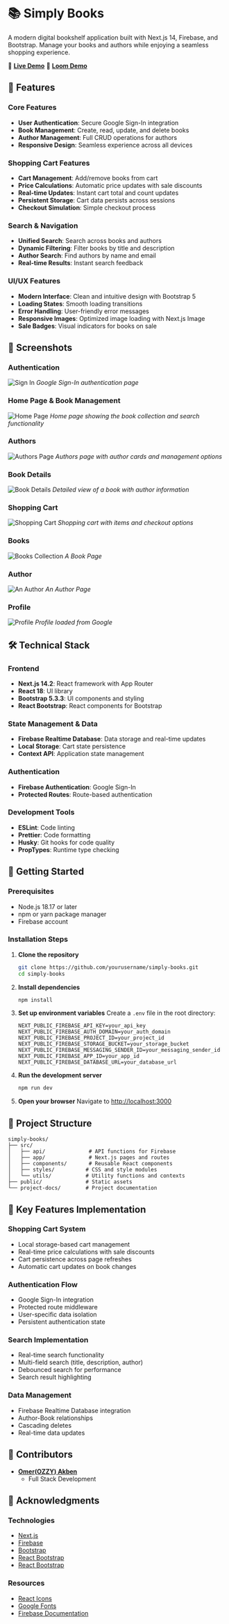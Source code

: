# 📚 Simply Books

A modern digital bookshelf application built with Next.js 14, Firebase, and Bootstrap. Manage your books and authors while enjoying a seamless shopping experience.

🔗 **[Live Demo](https://bookcase-nss.vercel.app/)**
🔗 **[Loom Demo](https://www.loom.com/share/36477c4a0915474abd0165d14fdb492d?sid=b3b87adb-0e8b-4fca-83fd-effd0da8c42d)**

## 🌟 Features

### Core Features
- **User Authentication**: Secure Google Sign-In integration
- **Book Management**: Create, read, update, and delete books
- **Author Management**: Full CRUD operations for authors
- **Responsive Design**: Seamless experience across all devices

### Shopping Cart Features
- **Cart Management**: Add/remove books from cart
- **Price Calculations**: Automatic price updates with sale discounts
- **Real-time Updates**: Instant cart total and count updates
- **Persistent Storage**: Cart data persists across sessions
- **Checkout Simulation**: Simple checkout process

### Search & Navigation
- **Unified Search**: Search across books and authors
- **Dynamic Filtering**: Filter books by title and description
- **Author Search**: Find authors by name and email
- **Real-time Results**: Instant search feedback

### UI/UX Features
- **Modern Interface**: Clean and intuitive design with Bootstrap 5
- **Loading States**: Smooth loading transitions
- **Error Handling**: User-friendly error messages
- **Responsive Images**: Optimized image loading with Next.js Image
- **Sale Badges**: Visual indicators for books on sale

## 📸 Screenshots

### Authentication
![Sign In](public\images\project\Login.png)
*Google Sign-In authentication page*

### Home Page & Book Management
![Home Page](public\images\project\Home.png)
*Home page showing the book collection and search functionality*

### Authors
![Authors Page](public\images\project\Authors.png)
*Authors page with author cards and management options*

### Book Details
![Book Details](public\images\project\Book.png)
*Detailed view of a book with author information*

### Shopping Cart
![Shopping Cart](public\images\project\Shopping.png)
*Shopping cart with items and checkout options*

### Books
![Books Collection](public\images\project\Books.png)
*A Book Page*

### Author
![An Author](public\images\project\Author.png)
*An Author Page*

### Profile
![Profile](public\images\project\Profile.png)
*Profile loaded from Google*

## 🛠️ Technical Stack

### Frontend
- **Next.js 14.2**: React framework with App Router
- **React 18**: UI library
- **Bootstrap 5.3.3**: UI components and styling
- **React Bootstrap**: React components for Bootstrap

### State Management & Data
- **Firebase Realtime Database**: Data storage and real-time updates
- **Local Storage**: Cart state persistence
- **Context API**: Application state management

### Authentication
- **Firebase Authentication**: Google Sign-In
- **Protected Routes**: Route-based authentication

### Development Tools
- **ESLint**: Code linting
- **Prettier**: Code formatting
- **Husky**: Git hooks for code quality
- **PropTypes**: Runtime type checking

## 🚀 Getting Started

### Prerequisites
- Node.js 18.17 or later
- npm or yarn package manager
- Firebase account

### Installation Steps

1. **Clone the repository**
   ```bash
   git clone https://github.com/yourusername/simply-books.git
   cd simply-books
   ```

2. **Install dependencies**
   ```bash
   npm install
   ```

3. **Set up environment variables**
   Create a `.env` file in the root directory:
   ```env
   NEXT_PUBLIC_FIREBASE_API_KEY=your_api_key
   NEXT_PUBLIC_FIREBASE_AUTH_DOMAIN=your_auth_domain
   NEXT_PUBLIC_FIREBASE_PROJECT_ID=your_project_id
   NEXT_PUBLIC_FIREBASE_STORAGE_BUCKET=your_storage_bucket
   NEXT_PUBLIC_FIREBASE_MESSAGING_SENDER_ID=your_messaging_sender_id
   NEXT_PUBLIC_FIREBASE_APP_ID=your_app_id
   NEXT_PUBLIC_FIREBASE_DATABASE_URL=your_database_url
   ```

4. **Run the development server**
   ```bash
   npm run dev
   ```

5. **Open your browser**
   Navigate to [http://localhost:3000](http://localhost:3000)

## 📁 Project Structure

```
simply-books/
├── src/
│   ├── api/              # API functions for Firebase
│   ├── app/              # Next.js pages and routes
│   ├── components/       # Reusable React components
│   ├── styles/          # CSS and style modules
│   └── utils/           # Utility functions and contexts
├── public/              # Static assets
└── project-docs/        # Project documentation
```

## 🔑 Key Features Implementation

### Shopping Cart System
- Local storage-based cart management
- Real-time price calculations with sale discounts
- Cart persistence across page refreshes
- Automatic cart updates on book changes

### Authentication Flow
- Google Sign-In integration
- Protected route middleware
- User-specific data isolation
- Persistent authentication state

### Search Implementation
- Real-time search functionality
- Multi-field search (title, description, author)
- Debounced search for performance
- Search result highlighting

### Data Management
- Firebase Realtime Database integration
- Author-Book relationships
- Cascading deletes
- Real-time data updates

## 👥 Contributors

- **[Omer(OZZY) Akben](https://github.com/omerakben)**
  - Full Stack Development

## 🙏 Acknowledgments

### Technologies
- [Next.js](https://nextjs.org/)
- [Firebase](https://firebase.google.com/)
- [Bootstrap](https://getbootstrap.com/)
- [React Bootstrap](https://react-bootstrap.netlify.app//)
- [React Bootstrap](https://react-bootstrap.github.io/)

### Resources
- [React Icons](https://react-icons.github.io/react-icons/)
- [Google Fonts](https://fonts.google.com/)
- [Firebase Documentation](https://firebase.google.com/docs)
